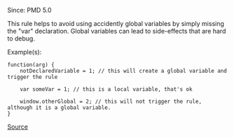 Since: PMD 5.0

This rule helps to avoid using accidently global variables by simply missing the "var" declaration.
Global variables can lead to side-effects that are hard to debug.

Example(s):
```
function(arg) {
    notDeclaredVariable = 1; // this will create a global variable and trigger the rule

    var someVar = 1; // this is a local variable, that's ok

    window.otherGlobal = 2; // this will not trigger the rule, although it is a global variable.
}
```

[Source](https://pmd.github.io/pmd-5.5.4/pmd-javascript/rules/ecmascript/basic.html#GlobalVariable)
